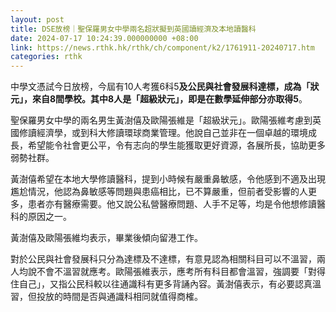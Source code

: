 ```yaml
---
layout: post
title: DSE放榜｜聖保羅男女中學兩名超狀擬到英國讀經濟及本地讀醫科
date: 2024-07-17 10:24:39.000000000 +08:00
link: https://news.rthk.hk/rthk/ch/component/k2/1761911-20240717.htm
categories: rthk
---
```


中學文憑試今日放榜，今屆有10人考獲6科5**及公民與社會發展科達標，成為「狀元」，來自8間學校。其中8人是「超級狀元」，即是在數學延伸部分亦取得5**。

聖保羅男女中學的兩名男生黃澍僖及歐陽張維是「超級狀元」。歐陽張維考慮到英國修讀經濟學，或到科大修讀環球商業管理。他說自己並非在一個卓越的環境成長，希望能令社會更公平，令有志向的學生能獲取更好資源，各展所長，協助更多弱勢社群。

黃澍僖希望在本地大學修讀醫科，提到小時候有嚴重鼻敏感，令他感到不適及出現尷尬情況，他認為鼻敏感等問題與患癌相比，已不算嚴重，但前者受影響的人更多，患者亦有醫療需要。他又說公私營醫療問題、人手不足等，均是令他想修讀醫科的原因之一。

黃澍僖及歐陽張維均表示，畢業後傾向留港工作。

對於公民與社會發展科只分為達標及不達標，有意見認為相關科目可以不溫習，兩人均說不會不溫習就應考。歐陽張維表示，應考所有科目都會溫習，強調要「對得住自己」，又指公民科較以往通識科有更多背誦內容。黃澍僖表示，有必要認真溫習，但投放的時間是否與通識科相同就值得商榷。
